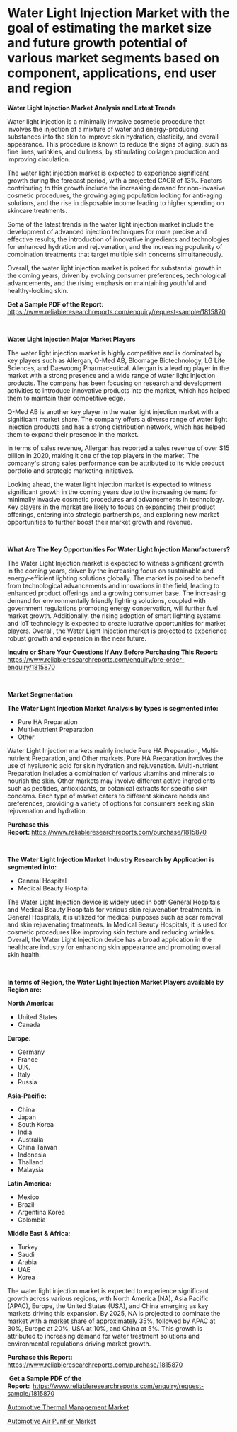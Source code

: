 <p><h1>Water Light Injection Market with the goal of estimating the market size and future growth potential of various market segments based on component, applications, end user and region</h1></p><p><strong>Water Light Injection Market Analysis and Latest Trends</strong></p>
<p><p>Water light injection is a minimally invasive cosmetic procedure that involves the injection of a mixture of water and energy-producing substances into the skin to improve skin hydration, elasticity, and overall appearance. This procedure is known to reduce the signs of aging, such as fine lines, wrinkles, and dullness, by stimulating collagen production and improving circulation.</p><p>The water light injection market is expected to experience significant growth during the forecast period, with a projected CAGR of 13%. Factors contributing to this growth include the increasing demand for non-invasive cosmetic procedures, the growing aging population looking for anti-aging solutions, and the rise in disposable income leading to higher spending on skincare treatments.</p><p>Some of the latest trends in the water light injection market include the development of advanced injection techniques for more precise and effective results, the introduction of innovative ingredients and technologies for enhanced hydration and rejuvenation, and the increasing popularity of combination treatments that target multiple skin concerns simultaneously.</p><p>Overall, the water light injection market is poised for substantial growth in the coming years, driven by evolving consumer preferences, technological advancements, and the rising emphasis on maintaining youthful and healthy-looking skin.</p></p>
<p><strong>Get a Sample PDF of the Report:&nbsp;</strong> <a href="https://www.reliableresearchreports.com/enquiry/request-sample/1815870">https://www.reliableresearchreports.com/enquiry/request-sample/1815870</a></p>
<p>&nbsp;</p>
<p><strong>Water Light Injection Major Market Players</strong></p>
<p><p>The water light injection market is highly competitive and is dominated by key players such as Allergan, Q-Med AB, Bloomage Biotechnology, LG Life Sciences, and Daewoong Pharmaceutical. Allergan is a leading player in the market with a strong presence and a wide range of water light injection products. The company has been focusing on research and development activities to introduce innovative products into the market, which has helped them to maintain their competitive edge.</p><p>Q-Med AB is another key player in the water light injection market with a significant market share. The company offers a diverse range of water light injection products and has a strong distribution network, which has helped them to expand their presence in the market.</p><p>In terms of sales revenue, Allergan has reported a sales revenue of over $15 billion in 2020, making it one of the top players in the market. The company's strong sales performance can be attributed to its wide product portfolio and strategic marketing initiatives.</p><p>Looking ahead, the water light injection market is expected to witness significant growth in the coming years due to the increasing demand for minimally invasive cosmetic procedures and advancements in technology. Key players in the market are likely to focus on expanding their product offerings, entering into strategic partnerships, and exploring new market opportunities to further boost their market growth and revenue.</p></p>
<p>&nbsp;</p>
<p><strong>What Are The Key Opportunities For Water Light Injection Manufacturers?</strong></p>
<p><p>The Water Light Injection market is expected to witness significant growth in the coming years, driven by the increasing focus on sustainable and energy-efficient lighting solutions globally. The market is poised to benefit from technological advancements and innovations in the field, leading to enhanced product offerings and a growing consumer base. The increasing demand for environmentally friendly lighting solutions, coupled with government regulations promoting energy conservation, will further fuel market growth. Additionally, the rising adoption of smart lighting systems and IoT technology is expected to create lucrative opportunities for market players. Overall, the Water Light Injection market is projected to experience robust growth and expansion in the near future.</p></p>
<p><strong>Inquire or Share Your Questions If Any Before Purchasing This Report:</strong> <a href="https://www.reliableresearchreports.com/enquiry/pre-order-enquiry/1815870">https://www.reliableresearchreports.com/enquiry/pre-order-enquiry/1815870</a></p>
<p>&nbsp;</p>
<p><strong>Market Segmentation</strong></p>
<p><strong>The Water Light Injection Market Analysis by types is segmented into:</strong></p>
<p><ul><li>Pure HA Preparation</li><li>Multi-nutrient Preparation</li><li>Other</li></ul></p>
<p><p>Water Light Injection markets mainly include Pure HA Preparation, Multi-nutrient Preparation, and Other markets. Pure HA Preparation involves the use of hyaluronic acid for skin hydration and rejuvenation. Multi-nutrient Preparation includes a combination of various vitamins and minerals to nourish the skin. Other markets may involve different active ingredients such as peptides, antioxidants, or botanical extracts for specific skin concerns. Each type of market caters to different skincare needs and preferences, providing a variety of options for consumers seeking skin rejuvenation and hydration.</p></p>
<p><strong>Purchase this Report:&nbsp;</strong><a href="https://www.reliableresearchreports.com/purchase/1815870">https://www.reliableresearchreports.com/purchase/1815870</a></p>
<p>&nbsp;</p>
<p><strong>The Water Light Injection Market Industry Research by Application is segmented into:</strong></p>
<p><ul><li>General Hospital</li><li>Medical Beauty Hospital</li></ul></p>
<p><p>The Water Light Injection device is widely used in both General Hospitals and Medical Beauty Hospitals for various skin rejuvenation treatments. In General Hospitals, it is utilized for medical purposes such as scar removal and skin rejuvenating treatments. In Medical Beauty Hospitals, it is used for cosmetic procedures like improving skin texture and reducing wrinkles. Overall, the Water Light Injection device has a broad application in the healthcare industry for enhancing skin appearance and promoting overall skin health.</p></p>
<p>&nbsp;</p>
<p><strong>In terms of Region, the Water Light Injection Market Players available by Region are:</strong></p>
<p>
    <p> <strong> North America: </strong>
        <ul>
            <li>United States</li>
            <li>Canada</li>
        </ul>
        </p> 
    <p> <strong> Europe: </strong>
        <ul>
            <li>Germany</li>
            <li>France</li>
            <li>U.K.</li>
            <li>Italy</li>
            <li>Russia</li>
        </ul>
        </p> 
    <p> <strong> Asia-Pacific: </strong>
        <ul>
            <li>China</li>
            <li>Japan</li>
            <li>South Korea</li>
            <li>India</li>
            <li>Australia</li>
            <li>China Taiwan</li>
            <li>Indonesia</li>
            <li>Thailand</li>
            <li>Malaysia</li>
        </ul>
        </p> 
    <p> <strong> Latin America: </strong>
        <ul>
            <li>Mexico</li>
            <li>Brazil</li>
            <li>Argentina Korea</li>
            <li>Colombia</li>
        </ul>
        </p> 
    <p> <strong> Middle East & Africa: </strong>
        <ul>
            <li>Turkey</li>
            <li>Saudi</li>
            <li>Arabia</li>
            <li>UAE</li>
            <li>Korea</li>
        </ul>
    </p>
    </p>
<p><p>The water light injection market is expected to experience significant growth across various regions, with North America (NA), Asia Pacific (APAC), Europe, the United States (USA), and China emerging as key markets driving this expansion. By 2025, NA is projected to dominate the market with a market share of approximately 35%, followed by APAC at 30%, Europe at 20%, USA at 10%, and China at 5%. This growth is attributed to increasing demand for water treatment solutions and environmental regulations driving market growth.</p></p>
<p><strong>Purchase this Report: </strong><a href="https://www.reliableresearchreports.com/purchase/1815870">https://www.reliableresearchreports.com/purchase/1815870</a></p>
<p>&nbsp;<strong>Get a Sample PDF of the Report:&nbsp;&nbsp;</strong><a href="https://www.reliableresearchreports.com/enquiry/request-sample/1815870">https://www.reliableresearchreports.com/enquiry/request-sample/1815870</a></p>
<p><strong></strong></p>
<p><p><a href="https://circular-yam-9b9.notion.site/Automotive-Thermal-Management-Market-Size-Market-Share-and-Global-Market-Analysis-Report-2024-20-d7b3c25a30094fb58f26309126ec6a6b">Automotive Thermal Management Market</a></p><p><a href="https://cedar-agate-3da.notion.site/Automotive-Air-Purifier-Market-Size-Share-Trends-Analysis-Report-By-Application-Regional-Outlook-10b67dd5a9ed43e29635b6792fdb086a">Automotive Air Purifier Market</a></p></p>